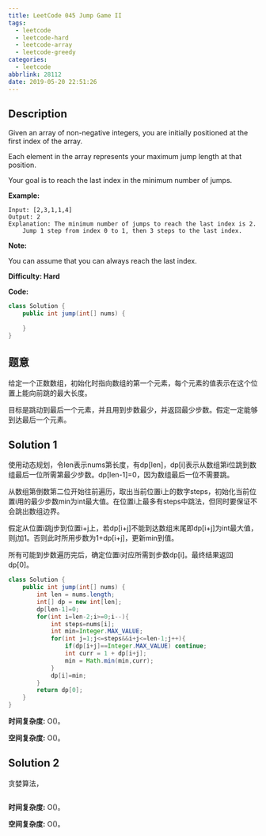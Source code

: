 ```yaml
---
title: LeetCode 045 Jump Game II
tags:
  - leetcode
  - leetcode-hard
  - leetcode-array
  - leetcode-greedy
categories:
  - leetcode
abbrlink: 28112
date: 2019-05-20 22:51:26
---
```


## Description

Given an array of non-negative integers, you are initially positioned at the first index of the array.

Each element in the array represents your maximum jump length at that position.

Your goal is to reach the last index in the minimum number of jumps.

**Example:**

```
Input: [2,3,1,1,4]
Output: 2
Explanation: The minimum number of jumps to reach the last index is 2.
    Jump 1 step from index 0 to 1, then 3 steps to the last index.
```

**Note:**

You can assume that you can always reach the last index.

**Difficulty: Hard**

**Code:**

```java
class Solution {
    public int jump(int[] nums) {
        
    }
}
```

## 题意

给定一个正数数组，初始化时指向数组的第一个元素，每个元素的值表示在这个位置上能向前跳的最大长度。

目标是跳动到最后一个元素，并且用到步数最少，并返回最少步数。假定一定能够到达最后一个元素。

<!-- more -->

## Solution 1

使用动态规划，令len表示nums第长度，有dp[len]，dp[i]表示从数组第i位跳到数组最后一位所需第最少步数。dp[len-1]=0，因为数组最后一位不需要跳。

从数组第倒数第二位开始往前遍历，取出当前位置i上的数字steps，初始化当前位置i用的最少步数min为int最大值。在位置i上最多有steps中跳法，但同时要保证不会跳出数组边界。

假定从位置i跳j步到位置i+j上，若dp[i+j]不能到达数组末尾即dp[i+j]为int最大值，则j加1。否则此时所用步数为1+dp[i+j]，更新min到值。

所有可能到步数遍历完后，确定位置i对应所需到步数dp[i]。最终结果返回dp[0]。

```java
class Solution {
    public int jump(int[] nums) {
        int len = nums.length;
        int[] dp = new int[len];
        dp[len-1]=0;
        for(int i=len-2;i>=0;i--){
            int steps=nums[i];
            int min=Integer.MAX_VALUE;
            for(int j=1;j<=steps&&i+j<=len-1;j++){
                if(dp[i+j]==Integer.MAX_VALUE) continue;
                int curr = 1 + dp[i+j];
                min = Math.min(min,curr);
            }
            dp[i]=min;
        }
        return dp[0];
    }
}
```

**时间复杂度:** O()。

**空间复杂度:** O()。

## Solution 2

贪婪算法，

```java

```

**时间复杂度:** O()。

**空间复杂度:** O()。

